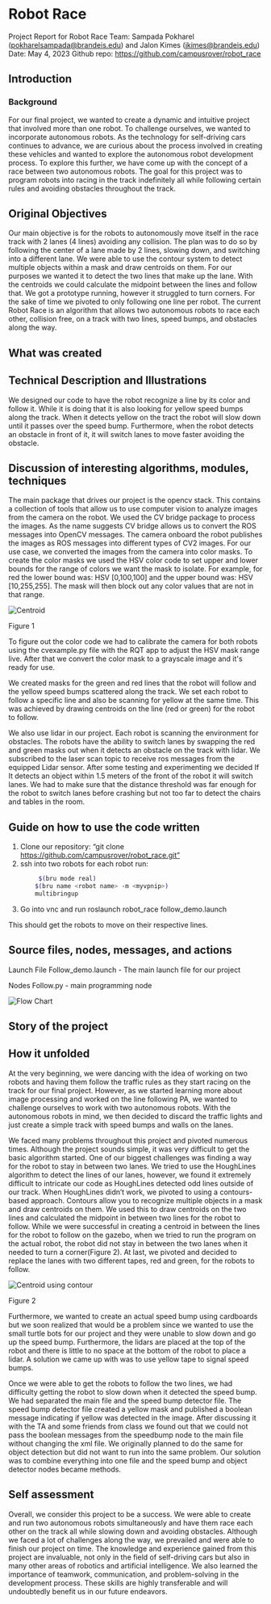 # Robot Race

Project Report for Robot Race
Team: Sampada Pokharel (pokharelsampada@brandeis.edu) and Jalon Kimes (jkimes@brandeis.edu)
Date: May 4, 2023
Github repo: https://github.com/campusrover/robot_race

## Introduction

### Background

For our final project, we wanted to create a dynamic and intuitive project that involved more than one robot. To challenge ourselves, we wanted to incorporate autonomous robots. As the technology for self-driving cars continues to advance, we are curious about the process involved in creating these vehicles and wanted to explore the autonomous robot development process. To explore this further, we have come up with the concept of a race between two autonomous robots. The goal for this project was to program robots into racing in the track indefinitely all while following certain rules and avoiding obstacles throughout the track.

## Original Objectives

Our main objective is for the robots to autonomously move itself in the race track with 2 lanes (4 lines) avoiding any collision. The plan was to do so by following the center of a lane made by 2 lines, slowing down, and switching into a different lane. We were able to use the contour system to detect multiple objects within a mask and draw centroids on them. For our purposes we wanted it to detect the two lines that make up the lane. With the centroids we could calculate the midpoint between the lines and follow that. We got a prototype running, however it struggled to turn corners. For the sake of time we pivoted to only following one line per robot. The current Robot Race is an algorithm that allows two autonomous robots to race each other, collision free, on a track with two lines, speed bumps, and obstacles along the way.

## What was created

## Technical Description and Illustrations

We designed our code to have the robot recognize a line by its color and follow it. While it is doing that it is also looking for yellow speed bumps along the track. When it detects yellow on the tract the robot will slow down until it passes over the speed bump. Furthermore, when the robot detects an obstacle in front of it, it will switch lanes to move faster avoiding the obstacle.

## Discussion of interesting algorithms, modules, techniques

The main package that drives our project is the opencv stack. This contains a collection of tools that allow us to use computer vision to analyze images from the camera on the robot. We used the CV bridge package to process the images. As the name suggests CV bridge allows us to convert the ROS messages into OpenCV messages. The camera onboard the robot publishes the images as ROS messages into different types of CV2 images. For our use case, we converted the images from the camera into color masks. To create the color masks we used the HSV color code to set upper and lower bounds for the range of colors we want the mask to isolate. For example, for red the lower bound was: HSV [0,100,100] and the upper bound was: HSV [10,255,255]. The mask will then block out any color values that are not in that range.

![Centroid](https://drive.google.com/file/d/1d9fShqSfjUy2aaFpdEsArwGRrlRux-Lu/view?usp=sharing)

Figure 1

To figure out the color code we had to calibrate the camera for both robots using the cvexample.py file with the RQT app to adjust the HSV mask range live. After that we convert the color mask to a grayscale image and it's ready for use.

We created masks for the green and red lines that the robot will follow and the yellow speed bumps scattered along the track. We set each robot to follow a specific line and also be scanning for yellow at the same time. This was achieved by drawing centroids on the line (red or green) for the robot to follow.

We also use lidar in our project. Each robot is scanning the environment for obstacles. The robots have the ability to switch lanes by swapping the red and green masks out when it detects an obstacle on the track with lidar. We subscribed to the laser scan topic to receive ros messages from the equipped Lidar sensor. After some testing and experimenting we decided If It detects an object within 1.5 meters of the front of the robot it will switch lanes. We had to make sure that the distance threshold was far enough for the robot to switch lanes before crashing but not too far to detect the chairs and tables in the room.

## Guide on how to use the code written

1. Clone our repository: “git clone https://github.com/campusrover/robot_race.git”
2. ssh into two robots
   for each robot run:
   ```bash
        $(bru mode real)
       $(bru name <robot name> -m <myvpnip>)
       multibringup
   ```
3. Go into vnc and run roslaunch robot_race follow_demo.launch

This should get the robots to move on their respective lines.

## Source files, nodes, messages, and actions

Launch File
Follow_demo.launch - The main launch file for our project

Nodes
Follow.py - main programming node

![Flow Chart](https://drive.google.com/file/d/1lQqlXCqv3CEOZxRi4leukEt1V_nJ8qGu/view?usp=sharing)

## Story of the project

## How it unfolded

At the very beginning, we were dancing with the idea of working on two robots and having them follow the traffic rules as they start racing on the track for our final project. However, as we started learning more about image processing and worked on the line following PA, we wanted to challenge ourselves to work with two autonomous robots. With the autonomous robots in mind, we then decided to discard the traffic lights and just create a simple track with speed bumps and walls on the lanes.

We faced many problems throughout this project and pivoted numerous times. Although the project sounds simple, it was very difficult to get the basic algorithm started. One of our biggest challenges was finding a way for the robot to stay in between two lanes. We tried to use the HoughLines algorithm to detect the lines of our lanes, however, we found it extremely difficult to intricate our code as HoughLines detected odd lines outside of our track. When HoughLines didn’t work, we pivoted to using a contours-based approach. Contours allow you to recognize multiple objects in a mask and draw centroids on them. We used this to draw centroids on the two lines and calculated the midpoint in between two lines for the robot to follow. While we were successful in creating a centroid in between the lines for the robot to follow on the gazebo, when we tried to run the program on the actual robot, the robot did not stay in between the two lanes when it needed to turn a corner(Figure 2). At last, we pivoted and decided to replace the lanes with two different tapes, red and green, for the robots to follow.

![Centroid using contour](https://drive.google.com/file/d/1AjFrtO1m-H3ciGIvLO71SRwal2SGE_tN/view?usp=sharing)

Figure 2

Furthermore, we wanted to create an actual speed bump using cardboards but we soon realized that would be a problem since we wanted to use the small turtle bots for our project and they were unable to slow down and go up the speed bump. Furthermore, the lidars are placed at the top of the robot and there is little to no space at the bottom of the robot to place a lidar. A solution we came up with was to use yellow tape to signal speed bumps.

Once we were able to get the robots to follow the two lines, we had difficulty getting the robot to slow down when it detected the speed bump. We had separated the main file and the speed bump detector file. The speed bump detector file created a yellow mask and published a boolean message indicating if yellow was detected in the image. After discussing it with the TA and some friends from class we found out that we could not pass the boolean messages from the speedbump node to the main file without changing the xml file. We originally planned to do the same for object detection but did not want to run into the same problem. Our solution was to combine everything into one file and the speed bump and object detector nodes became methods.

## Self assessment

Overall, we consider this project to be a success. We were able to create and run two autonomous robots simultaneously and have them race each other on the track all while slowing down and avoiding obstacles. Although we faced a lot of challenges along the way, we prevailed and were able to finish our project on time. The knowledge and experience gained from this project are invaluable, not only in the field of self-driving cars but also in many other areas of robotics and artificial intelligence. We also learned the importance of teamwork, communication, and problem-solving in the development process. These skills are highly transferable and will undoubtedly benefit us in our future endeavors.
